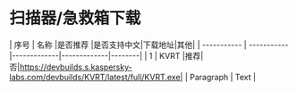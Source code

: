 # 扫描器/急救箱下载
| 序号        | 名称           |是否推荐   |是否支持中文|下载地址|其他|
| ----------- | ----------- |-------------|-------------|--------|
| 1      | KVRT       |推荐|否|https://devbuilds.s.kaspersky-labs.com/devbuilds/KVRT/latest/full/KVRT.exe|
| Paragraph   | Text        |
